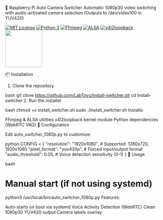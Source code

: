 🎥 Raspberry Pi Auto Camera Switcher
Automatic 1080p30 video switching with audio-activated camera selection
(Outputs to /dev/video100 in YUV420)

[![MIT License](https://img.shields.io/badge/license-MIT-yellow.svg)](LICENSE)
[![Python 3](https://img.shields.io/badge/python-3.7+-blue.svg)](https://www.python.org/downloads/)
[![FFmpeg](https://img.shields.io/badge/FFmpeg-5.1+-green.svg?logo=ffmpeg)](https://ffmpeg.org/)
[![ALSA](https://img.shields.io/badge/ALSA-1.2-red.svg?logo=alsa)](https://alsa-project.org/)
[![v4l2loopback](https://img.shields.io/badge/v4l2loopback-0.12-blue.svg)](https://github.com/umlaeute/v4l2loopback)
<img src="https://www.raspberrypi.com/app/uploads/2022/02/COLOUR-Raspberry-Pi-Symbol-Registered.png" width="120">
  
📦 Installation

1. Clone the repository

bash
git clone https://github.com/LabToys/Install-switcher.git
cd Install-switcher
2. Run the installer

bash
chmod +x install_switcher.sh
sudo ./install_switcher.sh
Installs:

FFmpeg & ALSA utilities
v4l2loopback kernel module
Python dependencies (WebRTC VAD)
🔧 Configuration

Edit auto_switcher_1080p.py to customize:

python
CONFIG = {
    "resolution": "1920x1080",  # Supported: 1280x720, 1920x1080
    "pixel_format": "yuv420p",  # Forced input/output format
    "audio_threshold": 0.05,    # Voice detection sensitivity (0-1)
}
🚀 Usage

bash
# Manual start (if not using systemd)
python3 /usr/local/bin/auto_switcher_1080p.py
Features:

Auto-starts on boot via systemd
Voice Activity Detection (WebRTC)
Clean 1080p30 YUV420 output
Camera labels overlay
